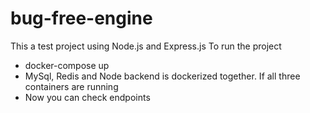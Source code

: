 # bug-free-engine

This a test project using Node.js and Express.js 
To run the project 
* docker-compose up
* MySql, Redis and Node backend is dockerized together. If all three containers are running
* Now you can check endpoints
